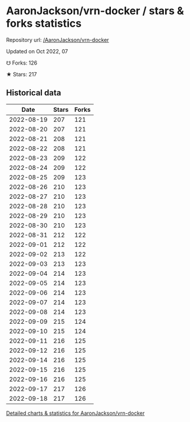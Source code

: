 # AaronJackson/vrn-docker / stars & forks statistics

Repository url: [/AaronJackson/vrn-docker](https://github.com/AaronJackson/vrn-docker)

Updated on Oct 2022, 07

☋ Forks: 126

★ Stars: 217

## Historical data
| Date | Stars | Forks |
|------|-------|-------|
| 2022-08-19 | 207 | 121 | 
| 2022-08-20 | 207 | 121 | 
| 2022-08-21 | 208 | 121 | 
| 2022-08-22 | 208 | 121 | 
| 2022-08-23 | 209 | 122 | 
| 2022-08-24 | 209 | 122 | 
| 2022-08-25 | 209 | 123 | 
| 2022-08-26 | 210 | 123 | 
| 2022-08-27 | 210 | 123 | 
| 2022-08-28 | 210 | 123 | 
| 2022-08-29 | 210 | 123 | 
| 2022-08-30 | 210 | 123 | 
| 2022-08-31 | 212 | 122 | 
| 2022-09-01 | 212 | 122 | 
| 2022-09-02 | 213 | 122 | 
| 2022-09-03 | 213 | 123 | 
| 2022-09-04 | 214 | 123 | 
| 2022-09-05 | 214 | 123 | 
| 2022-09-06 | 214 | 123 | 
| 2022-09-07 | 214 | 123 | 
| 2022-09-08 | 214 | 123 | 
| 2022-09-09 | 215 | 124 | 
| 2022-09-10 | 215 | 124 | 
| 2022-09-11 | 216 | 125 | 
| 2022-09-12 | 216 | 125 | 
| 2022-09-14 | 216 | 125 | 
| 2022-09-15 | 216 | 125 | 
| 2022-09-16 | 216 | 125 | 
| 2022-09-17 | 217 | 126 | 
| 2022-09-18 | 217 | 126 | 


[Detailed charts & statistics for AaronJackson/vrn-docker](https://reviewgithub.com/rep/AaronJackson/vrn-docker)
